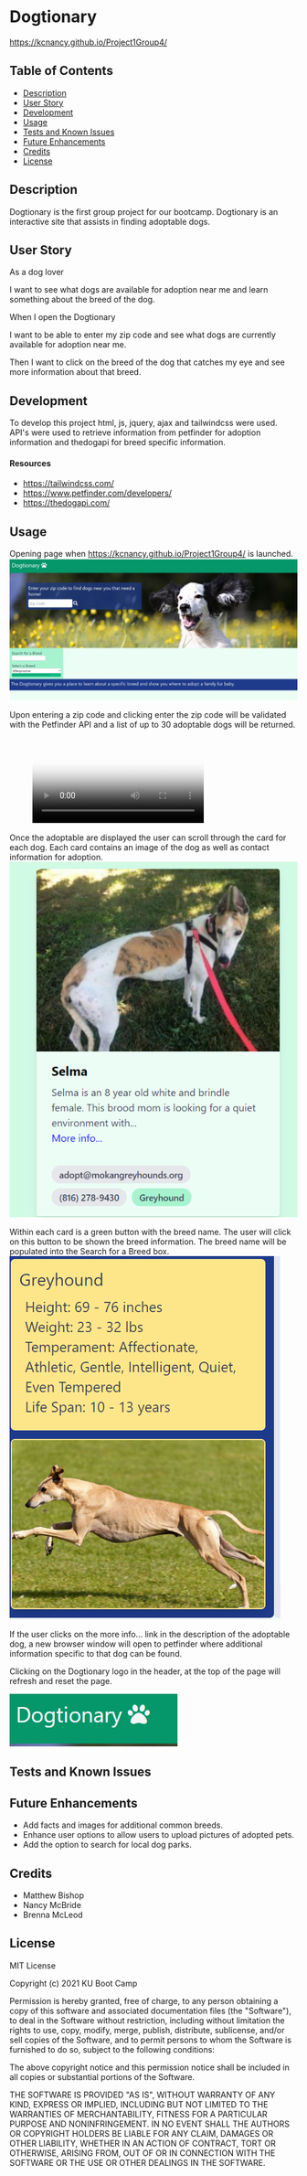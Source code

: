 # Dogtionary
https://kcnancy.github.io/Project1Group4/

## Table of Contents
* [Description](#description)
* [User Story](#userstory)
* [Development](#development)
* [Usage](#usage)
* [Tests and Known Issues](#tests-and-known-issues)
* [Future Enhancements](#future-enhancements)
* [Credits](#credits)
* [License](#license)



## Description
Dogtionary is the first group project for our bootcamp. Dogtionary is an interactive site that assists in finding adoptable dogs.

## User Story

As a dog lover

I want to see what dogs are available for adoption near me and learn something about the breed of the dog.

When I open the Dogtionary

I want to be able to enter my zip code and see what dogs are currently available for adoption near me. 

Then I want to click on the breed of the dog that catches my eye and see more information about that breed.

## Development
To develop this project html, js, jquery, ajax and tailwindcss were used. API's were used to retrieve information from petfinder for adoption information and thedogapi for breed specific information. 
#### Resources
* https://tailwindcss.com/
* https://www.petfinder.com/developers/
* https://thedogapi.com/

## Usage
Opening page when https://kcnancy.github.io/Project1Group4/ is launched.
![Opening Page](images/Open.png)

Upon entering a zip code and clicking enter the zip code will be validated with the Petfinder API and a list of up to 30 adoptable dogs will be returned. 
<!-- blank line -->
<figure class="video_container">
  <video controls="true" allowfullscreen="true" poster="images/poster_image.png">
    <source src="images/Dogtionaryadoptables.mp4" type="video/mp4">
    </video>
</figure>
<!-- blank line -->

Once the adoptable are displayed the user can scroll through the card for each dog. Each card contains an image of the dog as well as contact information for adoption. 
![Selma](images/selma.png)

Within each card is a green button with the breed name. The user will click on this button to be shown the breed information. The breed name will be populated into the Search for a Breed box.
![selmabreed](images/selmabreedinfo.png)

If the user clicks on the more info... link in the description of the adoptable dog, a new browser window will open to petfinder where additional information specific to that dog can be found.

Clicking on the Dogtionary logo in the header, at the top of the page will refresh and reset the page.

![logo](images/logo.png)

## Tests and Known Issues

## Future Enhancements
- Add facts and images for additional common breeds.
- Enhance user options to allow users to upload pictures of adopted pets. 
- Add the option to search for local dog parks.

## Credits
- Matthew Bishop
- Nancy McBride
- Brenna McLeod
## License
MIT License

Copyright (c) 2021 KU Boot Camp

Permission is hereby granted, free of charge, to any person obtaining a copy
of this software and associated documentation files (the "Software"), to deal
in the Software without restriction, including without limitation the rights
to use, copy, modify, merge, publish, distribute, sublicense, and/or sell
copies of the Software, and to permit persons to whom the Software is
furnished to do so, subject to the following conditions:

The above copyright notice and this permission notice shall be included in all
copies or substantial portions of the Software.

THE SOFTWARE IS PROVIDED "AS IS", WITHOUT WARRANTY OF ANY KIND, EXPRESS OR
IMPLIED, INCLUDING BUT NOT LIMITED TO THE WARRANTIES OF MERCHANTABILITY,
FITNESS FOR A PARTICULAR PURPOSE AND NONINFRINGEMENT. IN NO EVENT SHALL THE
AUTHORS OR COPYRIGHT HOLDERS BE LIABLE FOR ANY CLAIM, DAMAGES OR OTHER
LIABILITY, WHETHER IN AN ACTION OF CONTRACT, TORT OR OTHERWISE, ARISING FROM,
OUT OF OR IN CONNECTION WITH THE SOFTWARE OR THE USE OR OTHER DEALINGS IN THE
SOFTWARE.